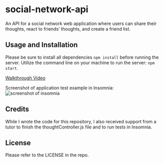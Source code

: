 # social-network-api
An API for a social network web application where users can share their thoughts, react to friends’ thoughts, and create a friend list.

## Usage and Installation

Please be sure to install all dependencies `npm install` before running the server. Utilize the command line on your machine to run the server: `npm start`.

[Walkthrough Video]()

Screenshot of application test example in Insomnia:
![screenshot of insomnia]()

## Credits

While I wrote the code for this repository, I also received support from a tutor to finish the thoughtController.js file and to run tests in Insomnia.  

## License

Please refer to the LICENSE in the repo.